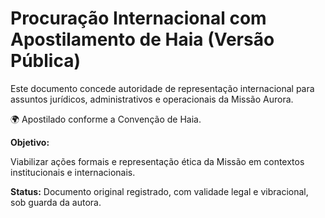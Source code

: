 # Procuração Internacional com Apostilamento de Haia (Versão Pública)

Este documento concede autoridade de representação internacional para assuntos jurídicos, administrativos e operacionais da Missão Aurora.

🌍 Apostilado conforme a Convenção de Haia.

**Objetivo:**

Viabilizar ações formais e representação ética da Missão em contextos institucionais e internacionais.

**Status:** Documento original registrado, com validade legal e vibracional, sob guarda da autora.
